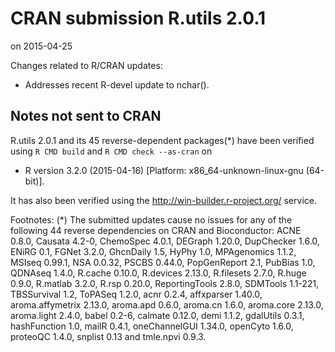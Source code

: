 # CRAN submission R.utils 2.0.1
on 2015-04-25

Changes related to R/CRAN updates:

* Addresses recent R-devel update to nchar().


## Notes not sent to CRAN

R.utils 2.0.1 and its 45 reverse-dependent packages(*) have been
verified using `R CMD build` and `R CMD check --as-cran` on

* R version 3.2.0 (2015-04-16) [Platform: x86_64-unknown-linux-gnu (64-bit)].

It has also been verified using the <http://win-builder.r-project.org/> service.

Footnotes:
(*) The submitted updates cause no issues for any of the following 44 reverse dependencies on CRAN and Bioconductor: ACNE 0.8.0, Causata 4.2-0, ChemoSpec 4.0.1, DEGraph 1.20.0, DupChecker 1.6.0, ENiRG 0.1, FGNet 3.2.0, GhcnDaily 1.5, HyPhy 1.0, MPAgenomics 1.1.2, MSIseq 0.99.1, NSA 0.0.32, PSCBS 0.44.0, PopGenReport 2.1, PubBias 1.0, QDNAseq 1.4.0, R.cache 0.10.0, R.devices 2.13.0, R.filesets 2.7.0, R.huge 0.9.0, R.matlab 3.2.0, R.rsp 0.20.0, ReportingTools 2.8.0, SDMTools 1.1-221, TBSSurvival 1.2, ToPASeq 1.2.0, acnr 0.2.4, affxparser 1.40.0, aroma.affymetrix 2.13.0, aroma.apd 0.6.0, aroma.cn 1.6.0, aroma.core 2.13.0, aroma.light 2.4.0, babel 0.2-6, calmate 0.12.0, demi 1.1.2, gdalUtils 0.3.1, hashFunction 1.0, mailR 0.4.1, oneChannelGUI 1.34.0, openCyto 1.6.0, proteoQC 1.4.0, snplist 0.13 and tmle.npvi 0.9.3.
